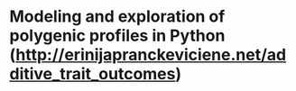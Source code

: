 # Modeling and exploration of polygenic profiles in Python (http://erinijapranckeviciene.net/additive_trait_outcomes) 
